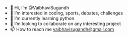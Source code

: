- 👋 Hi, I’m @VaibhaviSugandh
- 👀 I’m interested in coding, sports, debates, challenges
- 🌱 I’m currently learning python
- 💞️ I’m looking to collaborate on any interesting project
- 📫 How to reach me vaibhavisugandh@gmail.com

<!---
VaibhaviSugandh/VaibhaviSugandh is a ✨ special ✨ repository because its `README.md` (this file) appears on your GitHub profile.
You can click the Preview link to take a look at your changes.
--->
